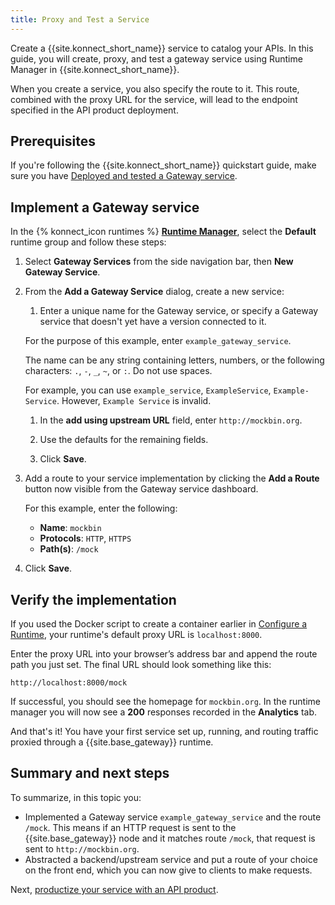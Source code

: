 ```yaml
---
title: Proxy and Test a Service
---
```


Create a {{site.konnect_short_name}} service to catalog your APIs. In this guide, you will create, proxy, and test a gateway service using Runtime Manager in {{site.konnect_short_name}}. 

When you create a service, you also specify the route to it. This route,
combined with the proxy URL for the service, will lead to the endpoint
specified in the API product deployment.

## Prerequisites

If you're following the {{site.konnect_short_name}} quickstart guide,
make sure you have
[Deployed and tested a Gateway service](/konnect/getting-started/deploy-service).

## Implement a Gateway service

In the {% konnect_icon runtimes %} [**Runtime Manager**](https://cloud.konghq.com/us/runtime-manager), select the **Default** runtime group and follow these steps:

1. Select **Gateway Services** from the side navigation bar, then **New Gateway Service**.

1. From the **Add a Gateway Service** dialog, create a new service: 

    1. Enter a unique name for the Gateway service, or
    specify a Gateway service that doesn't yet have a version connected to it.

      For the purpose of this example, enter `example_gateway_service`.

      The name can be any string containing letters, numbers, or the following
      characters: `.`, `-`, `_`, `~`, or `:`. Do not use spaces.

      For example, you can use `example_service`, `ExampleService`, `Example-Service`.
      However, `Example Service` is invalid.

    1. In the **add using upstream URL** field, enter `http://mockbin.org`.

    1. Use the defaults for the remaining fields.

    1. Click **Save**.

1. Add a route to your service implementation by clicking the **Add a Route** button now visible from the Gateway service dashboard.

    For this example, enter the following:

    * **Name**: `mockbin`
    * **Protocols**: `HTTP`, `HTTPS`
    * **Path(s)**: `/mock`

1. Click **Save**.

## Verify the implementation

If you used the Docker script to create a container
earlier in [Configure a Runtime](/konnect/getting-started/configure-runtime/),
your runtime's default proxy URL is `localhost:8000`.

Enter the proxy URL into your browser’s address bar and append the route path
you just set. The final URL should look something like this:

```
http://localhost:8000/mock
```

If successful, you should see the homepage for `mockbin.org`. In the runtime manager you will now see a **200** responses recorded in the **Analytics** tab.

And that's it! You have your first service set up, running, and routing
traffic proxied through a {{site.base_gateway}} runtime.

## Summary and next steps

To summarize, in this topic you:

* Implemented a Gateway service `example_gateway_service` and the route `/mock`. This means if an HTTP
request is sent to the {{site.base_gateway}} node and it matches route `/mock`, that
request is sent to `http://mockbin.org`.
* Abstracted a backend/upstream service and put a route of your choice on the
front end, which you can now give to clients to make requests.

Next, [productize your service with an API product](/konnect/getting-started/productize-service/).
